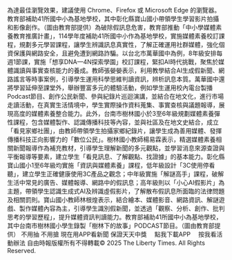 為達最佳瀏覽效果，建議使用 Chrome、Firefox 或 Microsoft Edge 的瀏覽器。教育部補助41所國中小為基地學校，其中彰化縣寶山國小帶領學生學習影片拍攝和影像創作。（圖由教育部提供）為破除假訊息危害，教育部推動「中小學媒體素養教育推廣計畫」，114學年度補助41所國中小作為基地學校，實施媒體素養校訂課程，規劃多元學習課程，讓學生辨識訊息真實性，了解正確運用社群媒體，強化個資保護與網路安全，且避免遭到網路詐騙。以台北市萬華國中為例，8年級安排每週1節課，實施「想享DNA—4N探索學園」校訂課程，緊扣AI時代挑戰，聚焦於媒體識讀與事實查核能力的養成。教師張嫈嫈表示，利用教學結合AI生成假新聞、網路謠言等時事案例，引導學生運用科學思維判讀資訊，辨析訊息本質。萬華國中還將學習延伸至課堂外，舉辦豐富多元的體驗活動，例如學生運用校內電台製播Podcast節目、創作公民新聞、參與紀錄片巡迴演講，並結合在地文化，進行市場走讀活動，在真實生活情境中，學生實際操作資料蒐集、事實查核與議題報導，展現高度的媒體素養整合能力。此外，台南市樹林國小於3至6年級規劃媒體素養彈性課程，包含媒體製作、認識傳播科技等內容，並與社區及在地文史結合，成立「看見家鄉社團」，由教師帶領學生拍攝家鄉紀錄片，讓學生成為善用媒體、發揮傳播科技正向影響力的「數位公民」。樹林國小教師楊易霖表示，精選媒體素養相關新聞報導作為補充教材，引導學生理解新聞的多元觀點，並學習消息來源查證與平衡報導等要素，建立學生「看見訊息、了解觀點、找證據」的基本能力。彰化縣寶山國小1至6年級均實施「資訊與媒體素養」課程，低年級設計「3C使用停看聽」，建立學生正確健康使用3C產品之觀念；中年級實施「解謎高手」課程，破解生活中常見的廣告、媒體報導、網路中的假訊息；高年級則以「小心AI假影片」為主題，帶領學生認識生成式AI及辨識虛假影片，了解散布假訊息所面臨的法律問題及相關罰則。寶山國小教師林根煌表示，結合繪本、媒體影音、網路資訊、解謎遊戲、製作媒體內容為主，引導學生識別假新聞，並透過「觀察、分析、創作、批判思考的學習歷程」，提升媒體資訊判讀能力。教育部補助41所國中小為基地學校，其中台南市樹林國小學生錄製「樹林下的故事」PODCAST節目。（圖由教育部提供）
    不用抽 不用搶 現在用APP看新聞 保證天天中獎　
    點我下載APP　
    按我看活動辦法
自由時報版權所有不得轉載© 2025 The Liberty Times. All Rights Reserved.